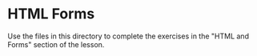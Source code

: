 # HTML Forms

Use the files in this directory to complete the exercises in the
"HTML and Forms" section of the lesson.

